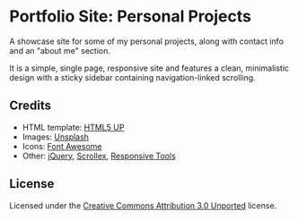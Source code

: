 # Portfolio Site: Personal Projects

A showcase site for some of my personal projects, along with contact info and an "about me" section.

It is a simple, single page, responsive site and features a clean, minimalistic design with a sticky sidebar containing navigation-linked scrolling.

## Credits
* HTML template: [HTML5 UP](https://html5up.net/)
* Images: [Unsplash](https://unsplash.com/)
* Icons: [Font Awesome](https://fontawesome.com/)
* Other: [jQuery](https://jquery.com/), [Scrollex](https://github.com/ajlkn/jquery.scrollex), [Responsive Tools](https://github.com/ajlkn/responsive-tools)

## License
Licensed under the [Creative Commons Attribution 3.0 Unported](LICENSE.txt) license.
